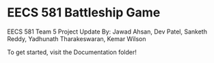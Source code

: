 # EECS 581 Battleship Game
EECS 581 Team 5 Project Update
By: Jawad Ahsan, Dev Patel, Sanketh Reddy, Yadhunath Tharakeswaran, Kemar Wilson

To get started, visit the Documentation folder!
